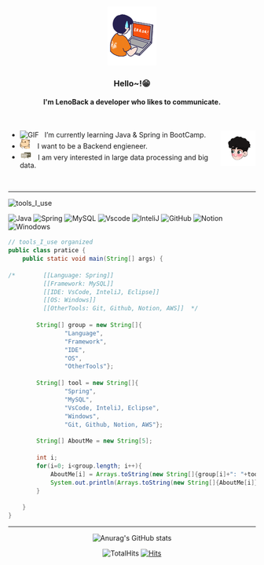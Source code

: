 <div align="center" width="50">

<img src="https://github.com/LenoBack/LenoBack/blob/main/images/Error-guy.gif?raw=true" href="https://github.com/LenoBack" alt="Hello Coders" width="20%"/><br>
### Hello~!😁
#### I'm LenoBack a developer who likes to communicate.

<br>
</div>

- <img alt="GIF" src="https://github.com/SP-XD/SP-XD/blob/main/images/Developer.gif" width="25" /> &nbsp; I’m currently learning Java & Spring in BootCamp. <img width="15%" align="right" alt="Github Image" src="https://github.com/LenoBack/LenoBack/blob/main/images/smile-guy.gif?raw=true" /><br>
- <img src="https://github.com/LenoBack/LenoBack/blob/main/images/hyperkitty.gif?raw=true" width="20" />&nbsp;&nbsp;&nbsp; I want to be a Backend engieneer.
- <img src="https://github.com/LenoBack/LenoBack/blob/main/images/message.gif?raw=true" width="25" />&nbsp;&nbsp; I am very interested in large data processing and big data. <br>

<br>
<hr></hr>

![tools_I_use](https://img.shields.io/badge/-%F0%9F%9A%80%20Tools%20I%20use-orange)


![Java](https://img.shields.io/badge/Java-ED8B00?style=for-the-badge&logo=java&logoColor=white)
![Spring](https://img.shields.io/badge/Spring-6DB33F?style=for-the-badge&logo=spring&logoColor=white)
![MySQL](https://img.shields.io/badge/MySQL-005C84?style=for-the-badge&logo=mysql&logoColor=white)
![Vscode](https://img.shields.io/badge/VSCode-0078D4?style=for-the-badge&logo=visual%20studio%20code&logoColor=white)
![InteliJ](	https://img.shields.io/badge/IntelliJ_IDEA-000000.svg?style=for-the-badge&logo=intellij-idea&logoColor=white)
![GitHub](https://img.shields.io/badge/GitHub-100000?style=for-the-badge&logo=github&logoColor=white)
![Notion](https://img.shields.io/badge/Notion-000000?style=for-the-badge&logo=notion&logoColor=white)
![Winodows](https://img.shields.io/badge/Windows-0078D6?style=for-the-badge&logo=windows&logoColor=white
)


```java
// tools_I_use organized
public class pratice {
    public static void main(String[] args) {
        
/*        [[Language: Spring]]
          [[Framework: MySQL]]
          [[IDE: VsCode, InteliJ, Eclipse]]
          [[OS: Windows]]
          [[OtherTools: Git, Github, Notion, AWS]]  */
        
        String[] group = new String[]{
                "Language",
                "Framework",
                "IDE",
                "OS",
                "OtherTools"};

        String[] tool = new String[]{
                "Spring",
                "MySQL",
                "VsCode, InteliJ, Eclipse",
                "Windows",
                "Git, Github, Notion, AWS"};
        
        String[] AboutMe = new String[5];
        
        int i;
        for(i=0; i<group.length; i++){
            AboutMe[i] = Arrays.toString(new String[]{group[i]+": "+tool[i]});
            System.out.println(Arrays.toString(new String[]{AboutMe[i]}));
        }
        
    }
}
```
<hr></hr>



<div align="center" width="50">

![Anurag's GitHub stats](https://github-readme-stats.vercel.app/api?username=LenoBack&show_icons=true&theme=radical)

![TotalHits](https://komarev.com/ghpvc/?username=LenoBack&color=orange)
[![Hits](https://hits.seeyoufarm.com/api/count/incr/badge.svg?url=https%3A%2F%2Fgithub.com%2FLenoBack&count_bg=%2379C83D&title_bg=%23868686&icon=github.svg&icon_color=%23FFC4C4&title=HITS&edge_flat=true)](https://hits.seeyoufarm.com)

</div>